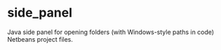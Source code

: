# side_panel
Java side panel for opening folders (with Windows-style paths in code)  
Netbeans project files.
